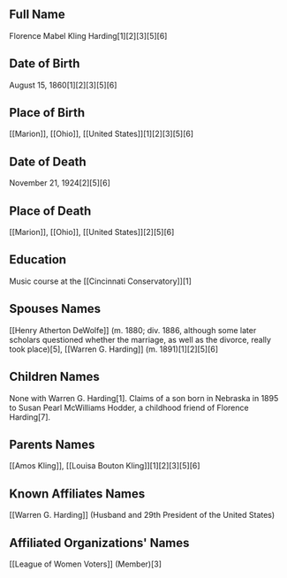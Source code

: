## Full Name
Florence Mabel Kling Harding[1][2][3][5][6]

## Date of Birth
August 15, 1860[1][2][3][5][6]

## Place of Birth
[[Marion]], [[Ohio]], [[United States]][1][2][3][5][6]

## Date of Death
November 21, 1924[2][5][6]

## Place of Death
[[Marion]], [[Ohio]], [[United States]][2][5][6]

## Education
Music course at the [[Cincinnati Conservatory]][1]

## Spouses Names
[[Henry Atherton DeWolfe]] (m. 1880; div. 1886, although some later scholars questioned whether the marriage, as well as the divorce, really took place)[5],
[[Warren G. Harding]] (m. 1891)[1][2][5][6]

## Children Names
None with Warren G. Harding[1]. Claims of a son born in Nebraska in 1895 to Susan Pearl McWilliams Hodder, a childhood friend of Florence Harding[7].

## Parents Names
[[Amos Kling]], [[Louisa Bouton Kling]][1][2][3][5][6]

## Known Affiliates Names
[[Warren G. Harding]] (Husband and 29th President of the United States)

## Affiliated Organizations' Names
[[League of Women Voters]] (Member)[3]

